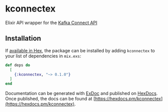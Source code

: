 # kconnectex

Elixir API wrapper for the [Kafka Connect API](https://docs.confluent.io/platform/current/connect/references/restapi.html)

## Installation

If [available in Hex](https://hex.pm/docs/publish), the package can be installed
by adding `kconnectex` to your list of dependencies in `mix.exs`:

```elixir
def deps do
  [
    {:kconnectex, "~> 0.1.0"}
  ]
end
```

Documentation can be generated with [ExDoc](https://github.com/elixir-lang/ex_doc)
and published on [HexDocs](https://hexdocs.pm). Once published, the docs can
be found at [https://hexdocs.pm/kconnectex](https://hexdocs.pm/kconnectex).

